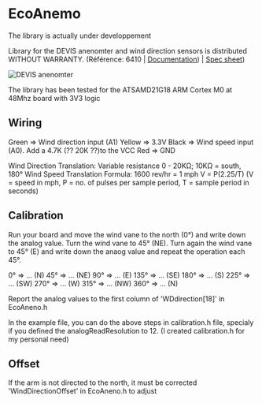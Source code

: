 # EcoAnemo

The library is actually under developpement

Library for the DEVIS anenomter and wind direction sensors is distributed WITHOUT WARRANTY.
(Référence: 6410 | [Documentation](assets/07395-277_IM_6410.pdf)) | [Spec sheet](assets/6410_SS.pdf))

![DEVIS anenomter](https://eco-sensors.ch/wp-content/uploads/2020/08/anemomter.jpg)

The library has been tested for the ATSAMD21G18 ARM Cortex M0 at 48Mhz board with 3V3 logic


## Wiring

Green 		=> Wind direction input (A1) 
Yellow		=> 3.3V
Black		=> Wind speed input (A0). Add a 4.7K (?? 20K ??)to the VCC
Red			=> GND

Wind Direction Translation: Variable resistance 0 - 20KΩ; 10KΩ = south, 180°
Wind Speed Translation Formula: 
1600 rev/hr = 1 mph
V = P(2.25/T) (V = speed in mph, P = no. of pulses per sample period, T = sample period in seconds)



## Calibration

Run your board and move the wind vane to the north (0°) and write down the analog value. Turn the wind vane to 45° (NE). Turn again the wind vane to 45° (E) and write down the anaog value and repeat the operation each 45°.

0° 		=> ... (N)
45° 	=> ... (NE)
90°		=> ... (E)
135°	=> ... (SE)
180°	=> ... (S)
225°	=> ... (SW)
270°	=> ... (W)
315°	=> ... (NW)
360°	=> ... (N)

Report the analog values to the first column of 'WDdirection[18]' in EcoAneno.h

In the example file, you can do the above steps in calibration.h file, specialy if you defined the analogReadResolution to 12. (I created calibration.h for my personal need)

## Offset
If the arm is not directed to the north, it must be corrected 'WindDirectionOffset' in EcoAneno.h to adjust
